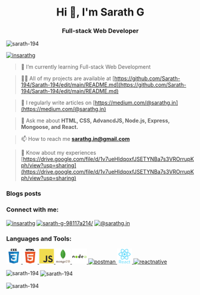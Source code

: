 <h1 align="center">Hi 👋, I'm Sarath G</h1>
<h3 align="center">Full-stack Web Developer</h3>

<p align="left"> <img src="https://komarev.com/ghpvc/?username=sarath-194&label=Profile%20views&color=0e75b6&style=flat" alt="sarath-194" /> </p>

<p align="left"> <a href="https://twitter.com/insarathg" target="blank"><img src="https://img.shields.io/twitter/follow/insarathg?logo=twitter&style=for-the-badge" alt="insarathg" /></a> </p>

> 🌱 I’m currently learning Full-stack Web Development

> 👨‍💻 All of my projects are available at [https://github.com/Sarath-194/Sarath-194/edit/main/README.md](https://github.com/Sarath-194/Sarath-194/edit/main/README.md)

> 📝 I regularly write articles on [https://medium.com/@sarathg.in](https://medium.com/@sarathg.in)

> 💬 Ask me about **HTML, CSS, AdvancdJS, Node.js, Express, Mongoose, and React.**

> 📫 How to reach me **sarathg.in@gmail.com**

> 📄 Know about my experiences [https://drive.google.com/file/d/1v7ueHIdqoxfJSETYNBa7s3VROrrupKph/view?usp=sharing](https://drive.google.com/file/d/1v7ueHIdqoxfJSETYNBa7s3VROrrupKph/view?usp=sharing)

### Blogs posts
<!-- BLOG-POST-LIST:START -->
<!-- BLOG-POST-LIST:END -->

<h3 align="left">Connect with me:</h3>
<p align="left">
<a href="https://twitter.com/insarathg" target="_blank"><img align="center" src="https://raw.githubusercontent.com/rahuldkjain/github-profile-readme-generator/master/src/images/icons/Social/twitter.svg" alt="insarathg" height="30" width="40" /></a>
<a href="https://linkedin.com/in/sarath-g-98117a214/" target="_blank"><img align="center" src="https://raw.githubusercontent.com/rahuldkjain/github-profile-readme-generator/master/src/images/icons/Social/linked-in-alt.svg" alt="sarath-g-98117a214/" height="30" width="40" /></a>
<a href="https://medium.com/@sarathg.in" target="_blank"><img align="center" src="https://raw.githubusercontent.com/rahuldkjain/github-profile-readme-generator/master/src/images/icons/Social/medium.svg" alt="@sarathg.in" height="30" width="40" /></a>
</p>

<h3 align="left">Languages and Tools:</h3>
<p align="left"> <a href="https://www.w3schools.com/css/" target="blank" rel="noreferrer"> <img src="https://raw.githubusercontent.com/devicons/devicon/master/icons/css3/css3-original-wordmark.svg" alt="css3" width="40" height="40"/> </a> <a href="https://www.w3.org/html/" target="blank" rel="noreferrer"> <img src="https://raw.githubusercontent.com/devicons/devicon/master/icons/html5/html5-original-wordmark.svg" alt="html5" width="40" height="40"/> </a> <a href="https://developer.mozilla.org/en-US/docs/Web/JavaScript" target="_blank" rel="noreferrer"> <img src="https://raw.githubusercontent.com/devicons/devicon/master/icons/javascript/javascript-original.svg" alt="javascript" width="40" height="40"/> </a> <a href="https://www.mongodb.com/" target="_blank" rel="noreferrer"> <img src="https://raw.githubusercontent.com/devicons/devicon/master/icons/mongodb/mongodb-original-wordmark.svg" alt="mongodb" width="40" height="40"/> </a> <a href="https://nodejs.org" target="_blank" rel="noreferrer"> <img src="https://raw.githubusercontent.com/devicons/devicon/master/icons/nodejs/nodejs-original-wordmark.svg" alt="nodejs" width="40" height="40"/> </a> <a href="https://postman.com" target="_blank" rel="noreferrer"> <img src="https://www.vectorlogo.zone/logos/getpostman/getpostman-icon.svg" alt="postman" width="40" height="40"/> </a> <a href="https://reactjs.org/" target="_blank" rel="noreferrer"> <img src="https://raw.githubusercontent.com/devicons/devicon/master/icons/react/react-original-wordmark.svg" alt="react" width="40" height="40"/> </a> <a href="https://reactnative.dev/" target="_blank" rel="noreferrer"> <img src="https://reactnative.dev/img/header_logo.svg" alt="reactnative" width="40" height="40"/> </a> </p>

<p><img align="left" src="https://github-readme-stats.vercel.app/api/top-langs?username=sarath-194&show_icons=true&locale=en&layout=compact" alt="sarath-194" /></p>

<p>&nbsp;<img align="center" src="https://github-readme-stats.vercel.app/api?username=sarath-194&show_icons=true&locale=en" alt="sarath-194" /></p>

<p><img align="center" src="https://github-readme-streak-stats.herokuapp.com/?user=sarath-194&" alt="sarath-194" /></p>
